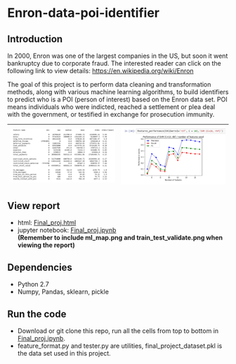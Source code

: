 # Enron-data-poi-identifier

## Introduction

In 2000, Enron was one of the largest companies in the US, but soon it went bankruptcy due to corporate fraud. The interested reader can click on the following link to view details: https://en.wikipedia.org/wiki/Enron

The goal of this project is to perform data cleaning and transformation methods, along with various machine learning algorithms, to build identifiers to predict who is a POI (person of interest) based on the Enron data set. POI means individuals who were indicted, reached a settlement or plea deal with the government, or testified in exchange for prosecution immunity. 

|![](1.jpg) | ![](2.jpg)| 
|:---:|:---:|

## View report

* html: [Final_proj.html](https://github.com/Shiutang-Li/Enron-data-poi-identifier/blob/master/Final_proj.html)  
* jupyter notebook: [Final_proj.ipynb](https://github.com/Shiutang-Li/Enron-data-poi-identifier/blob/master/Final_proj.ipynb)  
**(Remember to include ml_map.png and train_test_validate.png when viewing the report)**  

## Dependencies

* Python 2.7
* Numpy, Pandas, sklearn, pickle 

## Run the code

* Download or git clone this repo, run all the cells from top to bottom in [Final_proj.ipynb](https://github.com/Shiutang-Li/Enron-data-poi-identifier/blob/master/Final_proj.ipynb). 
* feature_format.py and tester.py are utilities, final_project_dataset.pkl is the data set used in this project. 
